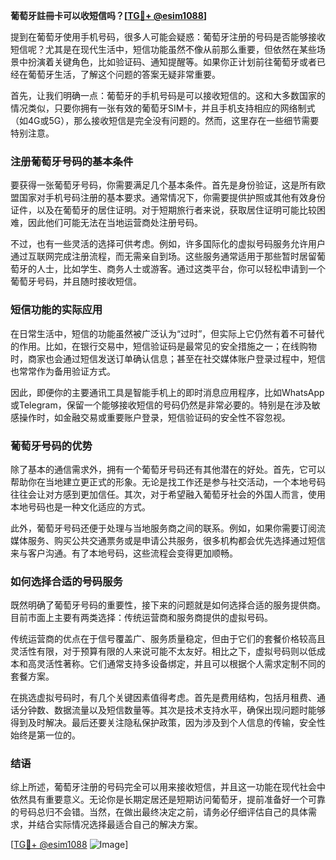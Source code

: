 **葡萄牙註冊卡可以收短信吗？[[TG💪+ @esim1088](https://t.me/s/esim1088)]**

提到在葡萄牙使用手机号码，很多人可能会疑惑：葡萄牙注册的号码是否能够接收短信呢？尤其是在现代生活中，短信功能虽然不像从前那么重要，但依然在某些场景中扮演着关键角色，比如验证码、通知提醒等。如果你正计划前往葡萄牙或者已经在葡萄牙生活，了解这个问题的答案无疑非常重要。

首先，让我们明确一点：葡萄牙的手机号码是可以接收短信的。这和大多数国家的情况类似，只要你拥有一张有效的葡萄牙SIM卡，并且手机支持相应的网络制式（如4G或5G），那么接收短信是完全没有问题的。然而，这里存在一些细节需要特别注意。

### 注册葡萄牙号码的基本条件

要获得一张葡萄牙号码，你需要满足几个基本条件。首先是身份验证，这是所有欧盟国家对手机号码注册的基本要求。通常情况下，你需要提供护照或其他有效身份证件，以及在葡萄牙的居住证明。对于短期旅行者来说，获取居住证明可能比较困难，因此他们可能无法在当地运营商处注册号码。

不过，也有一些灵活的选择可供考虑。例如，许多国际化的虚拟号码服务允许用户通过互联网完成注册流程，而无需亲自到场。这些服务通常适用于那些暂时居留葡萄牙的人士，比如学生、商务人士或游客。通过这类平台，你可以轻松申请到一个葡萄牙号码，并且随时接收短信。

### 短信功能的实际应用

在日常生活中，短信的功能虽然被广泛认为“过时”，但实际上它仍然有着不可替代的作用。比如，在银行交易中，短信验证码是最常见的安全措施之一；在线购物时，商家也会通过短信发送订单确认信息；甚至在社交媒体账户登录过程中，短信也常常作为备用验证方式。

因此，即便你的主要通讯工具是智能手机上的即时消息应用程序，比如WhatsApp或Telegram，保留一个能够接收短信的号码仍然是非常必要的。特别是在涉及敏感操作时，如金融交易或重要账户登录，短信验证码的安全性不容忽视。

### 葡萄牙号码的优势

除了基本的通信需求外，拥有一个葡萄牙号码还有其他潜在的好处。首先，它可以帮助你在当地建立更正式的形象。无论是找工作还是参与社交活动，一个本地号码往往会让对方感到更加信任。其次，对于希望融入葡萄牙社会的外国人而言，使用本地号码也是一种文化适应的方式。

此外，葡萄牙号码还便于处理与当地服务商之间的联系。例如，如果你需要订阅流媒体服务、购买公共交通票务或是申请公共服务，很多机构都会优先选择通过短信来与客户沟通。有了本地号码，这些流程会变得更加顺畅。

### 如何选择合适的号码服务

既然明确了葡萄牙号码的重要性，接下来的问题就是如何选择合适的服务提供商。目前市面上主要有两类选择：传统运营商和服务商提供的虚拟号码。

传统运营商的优点在于信号覆盖广、服务质量稳定，但由于它们的套餐价格较高且灵活性有限，对于预算有限的人来说可能不太友好。相比之下，虚拟号码则以低成本和高灵活性著称。它们通常支持多设备绑定，并且可以根据个人需求定制不同的套餐方案。

在挑选虚拟号码时，有几个关键因素值得考虑。首先是费用结构，包括月租费、通话分钟数、数据流量以及短信数量等。其次是技术支持水平，确保出现问题时能够得到及时解决。最后还要关注隐私保护政策，因为涉及到个人信息的传输，安全性始终是第一位的。

### 结语

综上所述，葡萄牙注册的号码完全可以用来接收短信，并且这一功能在现代社会中依然具有重要意义。无论你是长期定居还是短期访问葡萄牙，提前准备好一个可靠的号码总归不会错。当然，在做出最终决定之前，请务必仔细评估自己的具体需求，并结合实际情况选择最适合自己的解决方案。

[[TG💪+ @esim1088](https://t.me/s/esim1088) ![Image](https://i.postimg.cc/4NQfJmqS/Snipaste-2025-05-13-00-14-12.png)]